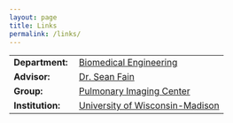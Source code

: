 ```yaml
---
layout: page
title: Links
permalink: /links/
---
```


<center>
<table class = "center" >
			<tr><td class = "left"><b>Department:</b></td><td>&nbsp;<a href = "http://www.engr.wisc.edu/bme.html">Biomedical Engineering</a></td></tr>
			<tr><td class = "left"><b>Advisor:</b></td><td>&nbsp;<a href = "https://www.medphysics.wisc.edu/directory/fain.php">Dr. Sean Fain</a> </td></tr>
			<tr><td class = "left"><b>Group:</b></td><td>&nbsp;<a href="https://www.medphysics.wisc.edu/research/pulmonaryimaging/">Pulmonary Imaging Center</a></td></tr>
			<tr><td class = "left"><b>Institution:</b></td><td>&nbsp;<a href = "http://www.wisc.edu/">University of Wisconsin-Madison</a></td></tr>
</table>
</center>

